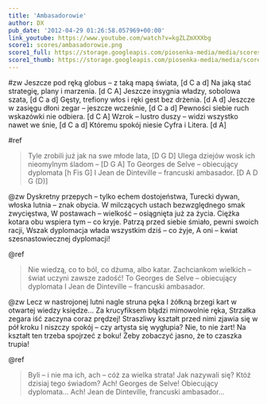 ```yaml
---
title: 'Ambasadorowie'
author: DX
pub_date: '2012-04-29 01:26:58.057969+00:00'
link_youtube: https://www.youtube.com/watch?v=kgZLZmXXXbg
score1: scores/ambasadorowie.png
score1_full: https://storage.googleapis.com/piosenka-media/media/scores/ambasadorowie.png
score1_thumb: https://storage.googleapis.com/piosenka-media/media/scores/ambasadorowie.png.180x0_q85_upscale.jpg
---
```


#zw
Jeszcze pod ręką globus – z taką mapą świata, [d C a d]
Na jaką stać strategię, plany i marzenia. [d C A]
Jeszcze insygnia władzy, sobolowa szata, [d C a d]
Gęsty, trefiony włos i ręki gest bez drżenia. [d A d]
Jeszcze w zasięgu dłoni zegar – jeszcze wcześnie, [d C a d]
Pewności siebie ruch wskazówki nie odbiera. [d C A]
Wzrok – lustro duszy – widzi wszystko nawet we śnie, [d C a d]
Któremu spokój niesie Cyfra i Litera. [d A]

#ref
>Tyle zrobili już jak na swe młode lata, [D G D]
>Ulega dziejów wosk ich nieomylnym śladom – [D G A]
>To Georges de Selve – obiecujący dyplomata [h Fis G]
>I Jean de Dinteville – francuski ambasador. [D A D G (D)]

@zw
Dyskretny przepych – tylko echem dostojeństwa,
Turecki dywan, włoska lutnia – znak obycia.
W milczących ustach bezwzględnego smak zwycięstwa,
W postawach – wielkość – osiągnięta już za życia.
Ciężka kotara obu wspiera tym – co kryje.
Patrzą przed siebie śmiało, pewni swoich racji,
Wszak dyplomacja włada wszystkim dziś – co żyje,
A oni – kwiat szesnastowiecznej dyplomacji!

@ref
>Nie wiedzą, co to ból, co dżuma, albo katar.
>Zachciankom wielkich – świat uczyni zawsze zadość!
>To Georges de Selve – obiecujący dyplomata
>I Jean de Dinteville – francuski ambasador.

@zw
Lecz w nastrojonej lutni nagle struna pęka
I żółkną brzegi kart w otwartej wiedzy księdze…
Za krucyfiksem błądzi mimowolnie ręka,
Strzałka zegara iść zaczyna coraz prędzej!
Straszliwy kształt przed nimi zjawia się w pół kroku
I niszczy spokój – czy artysta się wygłupia?
Nie, to nie żart! Na kształt ten trzeba spojrzeć z boku!
Żeby zobaczyć jasno, że to czaszka trupia!

@ref
>Byli – i nie ma ich, ach – cóż za wielka strata!
>Jak nazywali się? Któż dzisiaj tego świadom?
>Ach! Georges de Selve! Obiecujący dyplomata…
>Ach! Jean de Dinteville, francuski ambasador…